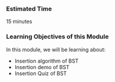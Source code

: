 ### Estimated Time

15 minutes

### Learning Objectives of this Module

In this module, we will be learning about:

   - Insertion algorithm of BST
   - Insertion demo of BST
   - Insertion Quiz of BST

